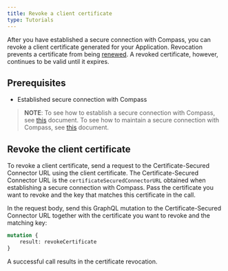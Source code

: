 ```yaml
---
title: Revoke a client certificate
type: Tutorials
---
```


After you have established a secure connection with Compass, you can revoke a client certificate generated for your Application. Revocation prevents a certificate from being [renewed](08-02-maintain-secure-connection-with-compass.md). A revoked certificate, however, continues to be valid until it expires.

## Prerequisites

- Established secure connection with Compass

> **NOTE**: To see how to establish a secure connection with Compass, see [this](08-01-establish-secure-connection-with-compass.md) document. To see how to maintain a secure connection with Compass, see [this](08-02-maintain-secure-connection-with-compass.md) document. 

<!--- TODO: link in the note above --->

## Revoke the client certificate 

To revoke a client certificate, send a request to the Certificate-Secured Connector URL using the client certificate. The Certificate-Secured Connector URL is the `certificateSecuredConnectorURL` obtained when establishing a secure connection with Compass. Pass the certificate you want to revoke and the key that matches this certificate in the call.

In the request body, send this GraphQL mutation to the Certificate-Secured Connector URL together with the certificate you want to revoke and the matching key:

```graphql
mutation { 
    result: revokeCertificate 
}
```

A successful call results in the certificate revocation. 
